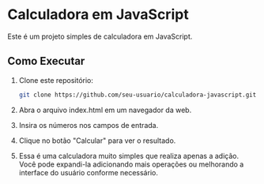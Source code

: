 # Calculadora em JavaScript

Este é um projeto simples de calculadora em JavaScript.

## Como Executar

1. Clone este repositório:

   ```bash
   git clone https://github.com/seu-usuario/calculadora-javascript.git
2. Abra o arquivo index.html em um navegador da web.
3. Insira os números nos campos de entrada.
4. Clique no botão "Calcular" para ver o resultado.
5. Essa é uma calculadora muito simples que realiza apenas a adição. Você pode expandi-la adicionando mais operações ou melhorando a interface do usuário conforme necessário.